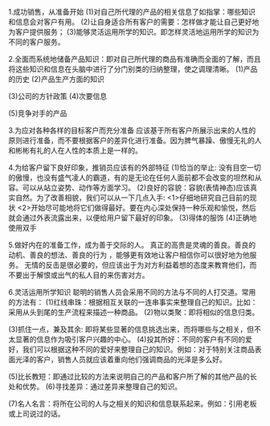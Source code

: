 1.成功销售，从准备开始
(1)对自己所代理的产品的相关信息了如指掌：哪些知识和信息会对客户有用。
(2)让自身适合所有客户的需要：怎样做才能让自己更好地为客户提供服务；
(3)能够灵活运用所学的知识。即怎样灵活地运用所学的知识为不同的客户服务。

2.全面而系统地储备产品知识：即对自己所代理的商品有准确而全面的了解，而且将这些知识和信息在头脑中进行了分门别类的归纳整理，使之调理清晰。
(1)产品的历史
(2)产品生产方面的知识

(3)公司的方针政策
(4)次要信息

(5)竞争对手的产品

3.为应对各种各样的目标客户而充分准备
  应该基于所有客户所展示出来的人性的原则进行准备，而不要根据客户的差异化进行准备。因为脾气暴躁、傲慢无礼的人和彬彬有礼的人在人性的本质上是一样的。

4.为给客户留下良好印象，推销员应该有的外部特征
  (1)恰当的举止: 没有目空一切的傲慢，也没有盛气凌人的霸道，有的是无论在任何人面前都不会改变的坦然和从容。可以从站立姿势、动作等方面学习。
  (2)良好的容貌：容貌(表情神态)应该真实自然。为了改善相貌，我们可以从一下几点入手:
    <1>仔细地研究自己目前的现状
    <2>开始尽可能地将它们做得最好。要在内心深处保持一种乐观和愉悦，然后就会通过外表流露出来，以便给用户留下最好的印象。
  (3)得体的服饰
  (4)正确地使用双手

5.做好内在的准备工作，成为善于交际的人。
  真正的高贵是灵魂的善良。善良的动机、善良的想法、善良的行为 ，能够更有效地让客户相信你可以很好地为他服务。
  无情的反击是很必要的，但应该出于为对方利益着想的态度来教育他们，而不要出于解恨或出气的私人目的来伤害对方。

6.灵活运用所学知识
  聪明的销售人员会采用不同的方法与不同的人打交道。常用的方法有：
  (1)红线串珠：根据相互关联的一连串事实来整理自己的知识。比如：采用从头到尾的生产流程来描述一种商品。
  (2)物以类聚：即将相似的信息归类。

  (3)抓住一点，兼及其余: 即将某些显著的信息挑选出来，而将哪些与之相关，但不太显著的信息作为吸引客户兴趣的中心。
  (4)投其所好：不同的客户有不同的爱好，我们可以根据这种不同的爱好来整理自己的知识。例如：对于特别关注商品表面光泽的客户，销售人员就应该着重向他们强调商品的光泽是多么好。

  (5)比长教短：即通过比较的方法来说明自己的产品和客户所了解的其他产品的长处和优势。
  (6)寻找差异：通过差异来整理自己的知识。

  (7)名人名言：将所在公司的人与之相关的知识和信息联系起来。例如：引用老板或上司说过的话。

